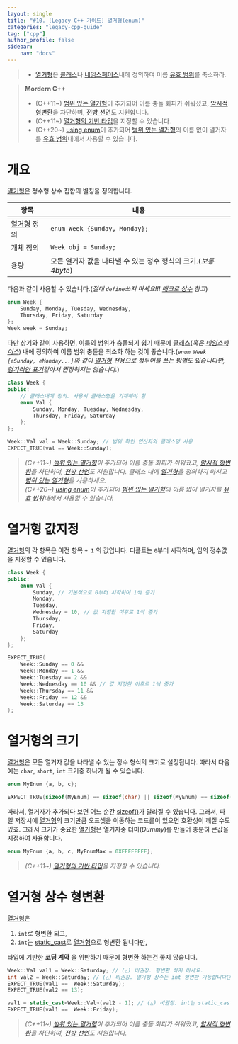 ```yaml
---
layout: single
title: "#10. [Legacy C++ 가이드] 열거형(enum)"
categories: "legacy-cpp-guide"
tag: ["cpp"]
author_profile: false
sidebar: 
    nav: "docs"
---
```


> * [열거형](https://tango1202.github.io/legacy-cpp-guide/legacy-cpp-guide-enum/)은 [클래스](https://tango1202.github.io/legacy-cpp-guide/legacy-cpp-guide-struct-class-union/)나 [네임스페이스](https://tango1202.github.io/legacy-cpp-guide/legacy-cpp-guide-namespace/)내에 정의하여 이름 [유효 범위](https://tango1202.github.io/legacy-cpp-guide/legacy-cpp-guide-scope/)를 축소하라.

> **Mordern C++**
> * (C++11~)  [범위 있는 열거형](https://tango1202.github.io/mordern-cpp/mordern-cpp-scoped-enum/)이 추가되어  이름 충돌 회피가 쉬워졌고, [암시적 형변환](https://tango1202.github.io/legacy-cpp-guide/legacy-cpp-guide-conversions/#%EC%95%94%EC%8B%9C%EC%A0%81-%ED%98%95%EB%B3%80%ED%99%98)을 차단하며, [전방 선언](https://tango1202.github.io/legacy-cpp-guide/legacy-cpp-guide-include/#%EC%A0%84%EB%B0%A9-%EC%84%A0%EC%96%B8)도 지원합니다.
> * (C++11~) [열거형의 기반 타입](https://tango1202.github.io/mordern-cpp/mordern-cpp-scoped-enum/#%EA%B8%B0%EB%B0%98-%ED%83%80%EC%9E%85)을 지정할 수 있습니다.
> * (C++20~) [using enum](https://tango1202.github.io/mordern-cpp/mordern-cpp-scoped-enum/#c20-using-enum)이 추가되어 [범위 있는 열거형](https://tango1202.github.io/mordern-cpp/mordern-cpp-scoped-enum/)의 이름 없이 열거자를 [유효 범위](https://tango1202.github.io/legacy-cpp-guide/legacy-cpp-guide-scope/)내에서 사용할 수 있습니다.

# 개요

[열거형](https://tango1202.github.io/legacy-cpp-guide/legacy-cpp-guide-enum/)은 정수형 상수 집합의 별칭을 정의합니다.

|항목|내용|
|--|--|
|[열거형](https://tango1202.github.io/legacy-cpp-guide/legacy-cpp-guide-enum/) 정의| `enum Week {Sunday, Monday};`|
|개체 정의| `Week obj = Sunday;`|
|용량|모든 열거자 값을 나타낼 수 있는 정수 형식의 크기.(*보통 4byte*)|

다음과 같이 사용할 수 있습니다.(*절대 `define`쓰지 마세요!!! [매크로 상수](https://tango1202.github.io/legacy-cpp-guide/legacy-cpp-guide-preprocessor/#%EB%A7%A4%ED%81%AC%EB%A1%9C-%EC%83%81%EC%88%98) 참고*)

```cpp
enum Week {
    Sunday, Monday, Tuesday, Wednesday, 
    Thursday, Friday, Saturday
};
Week week = Sunday;
```

다만 상기와 같이 사용하면, 이름의 범위가 충돌되기 쉽기 때문에 [클래스](https://tango1202.github.io/legacy-cpp-guide/legacy-cpp-guide-struct-class-union/)(*혹은 [네임스페이스](https://tango1202.github.io/legacy-cpp-guide/legacy-cpp-guide-namespace/)*) 내에 정의하여 이름 범위 충돌을 최소화 하는 것이 좋습니다.(*`enum Week {eSunday, eMonday...}`와 같이 [열거형](https://tango1202.github.io/legacy-cpp-guide/legacy-cpp-guide-enum/) 전용으로 접두어를 쓰는 방법도 있습니다만, [헝가리안 표기](https://tango1202.github.io/legacy-cpp-guide/legacy-cpp-guide-naming/#%ED%83%80%EC%9E%85-%EB%AA%85%EC%8B%9C-%EA%B8%88%EC%A7%80)같아서 권장하지는 않습니다.*)

```cpp
class Week {
public:
    // 클래스내에 정의. 사용시 클래스명을 기재해야 함
    enum Val {
        Sunday, Monday, Tuesday, Wednesday, 
        Thursday, Friday, Saturday
    };
};

Week::Val val = Week::Sunday; // 범위 확인 연산자와 클래스명 사용
EXPECT_TRUE(val == Week::Sunday);
```

> *(C++11~)  [범위 있는 열거형](https://tango1202.github.io/mordern-cpp/mordern-cpp-scoped-enum/)이 추가되어  이름 충돌 회피가 쉬워졌고, [암시적 형변환](https://tango1202.github.io/legacy-cpp-guide/legacy-cpp-guide-conversions/#%EC%95%94%EC%8B%9C%EC%A0%81-%ED%98%95%EB%B3%80%ED%99%98)을 차단하며, [전방 선언](https://tango1202.github.io/legacy-cpp-guide/legacy-cpp-guide-include/#%EC%A0%84%EB%B0%A9-%EC%84%A0%EC%96%B8)도 지원합니다. 클래스 내에 [열거형](https://tango1202.github.io/legacy-cpp-guide/legacy-cpp-guide-enum/)을 정의하지 마시고 [범위 있는 열거형](https://tango1202.github.io/mordern-cpp/mordern-cpp-scoped-enum/)을 사용하세요.*<br/>
> *(C++20~) [using enum](https://tango1202.github.io/mordern-cpp/mordern-cpp-scoped-enum/#c20-using-enum)이 추가되어 [범위 있는 열거형](https://tango1202.github.io/mordern-cpp/mordern-cpp-scoped-enum/)의 이름 없이 열거자를 [유효 범위](https://tango1202.github.io/legacy-cpp-guide/legacy-cpp-guide-scope/)내에서 사용할 수 있습니다.*

# 열거형 값지정

[열거형](https://tango1202.github.io/legacy-cpp-guide/legacy-cpp-guide-enum/)의 각 항목은 이전 항목 `+ 1` 의 값입니다. 디폴트는 `0`부터 시작하며, 임의 정수값을 지정할 수 있습니다.

```cpp
class Week {
public:
    enum Val {
        Sunday, // 기본적으로 0부터 시작하여 1씩 증가
        Monday, 
        Tuesday,
        Wednesday = 10, // 값 지정한 이후로 1씩 증가
        Thursday, 
        Friday, 
        Saturday
    };
};

EXPECT_TRUE(
    Week::Sunday == 0 && 
    Week::Monday == 1 && 
    Week::Tuesday == 2 &&
    Week::Wednesday == 10 && // 값 지정한 이후로 1씩 증가
    Week::Thursday == 11 &&
    Week::Friday == 12 && 
    Week::Saturday == 13
);
```

# 열거형의 크기

[열거형](https://tango1202.github.io/legacy-cpp-guide/legacy-cpp-guide-enum/)은 모든 열거자 값을 나타낼 수 있는 정수 형식의 크기로 설정됩니다. 따라서 다음 예는 `char`, `short`, `int` 크기중 하나가 될 수 있습니다.

```cpp
enum MyEnum {a, b, c};

EXPECT_TRUE(sizeof(MyEnum) == sizeof(char) || sizeof(MyEnum) == sizeof(short) || sizeof(MyEnum) == sizeof(int));
```

따라서, 열거자가 추가되다 보면 어느 순간 [sizeof()](https://tango1202.github.io/legacy-cpp-guide/legacy-cpp-guide-operators/#sizeof-%EC%97%B0%EC%82%B0%EC%9E%90)가 달라질 수 있습니다. 그래서, 파일 저장시에 [열거형](https://tango1202.github.io/legacy-cpp-guide/legacy-cpp-guide-enum/)의 크기만큼 오프셋을 이동하는 코드를이 있으면 호환성이 깨질 수도 있죠. 그래서 크기가 중요한 [열거형](https://tango1202.github.io/legacy-cpp-guide/legacy-cpp-guide-enum/)은 열거자중 더미(*Dummy*)를 만들어 충분히 큰값을 지정하여 사용합니다.

```cpp
enum MyEnum {a, b, c, MyEnumMax = 0XFFFFFFFF};
```

> *(C++11~) [열거형의 기반 타입](https://tango1202.github.io/mordern-cpp/mordern-cpp-scoped-enum/#%EA%B8%B0%EB%B0%98-%ED%83%80%EC%9E%85)을 지정할 수 있습니다.*

# 열거형 상수 형변환

[열거형](https://tango1202.github.io/legacy-cpp-guide/legacy-cpp-guide-enum/)은

1. `int`로 형변환 되고, 
2. `int`는 [static_cast](https://tango1202.github.io/legacy-cpp-guide/legacy-cpp-guide-conversions/#%EB%AA%85%EC%8B%9C%EC%A0%81-%ED%98%95%EB%B3%80%ED%99%98)로 [열거형](https://tango1202.github.io/legacy-cpp-guide/legacy-cpp-guide-enum/)으로 형변환 됩니다만, 

타입에 기반한 **코딩 계약** 을 위반하기 때문에 형변환 하는건 좋지 않습니다.

```cpp
Week::Val val1 = Week::Saturday; // (△) 비권장. 형변환 하지 마세요.
int val2 = Week::Saturday; // (△) 비권장. 열거형 상수는 int 형변환 가능합니다만, 하지 마세요.
EXPECT_TRUE(val1 ==  Week::Saturday);
EXPECT_TRUE(val2 == 13);

val1 = static_cast<Week::Val>(val2 - 1); // (△) 비권장. int는 static_cast로 열거형으로 형변환 가능합니다만, 하지 마세요.
EXPECT_TRUE(val1 ==  Week::Friday);
```

> *(C++11~) [범위 있는 열거형](https://tango1202.github.io/mordern-cpp/mordern-cpp-scoped-enum/)이 추가되어  이름 충돌 회피가 쉬워졌고, [암시적 형변환](https://tango1202.github.io/legacy-cpp-guide/legacy-cpp-guide-conversions/#%EC%95%94%EC%8B%9C%EC%A0%81-%ED%98%95%EB%B3%80%ED%99%98)을 차단하며, [전방 선언](https://tango1202.github.io/legacy-cpp-guide/legacy-cpp-guide-include/#%EC%A0%84%EB%B0%A9-%EC%84%A0%EC%96%B8)도 지원합니다.*


